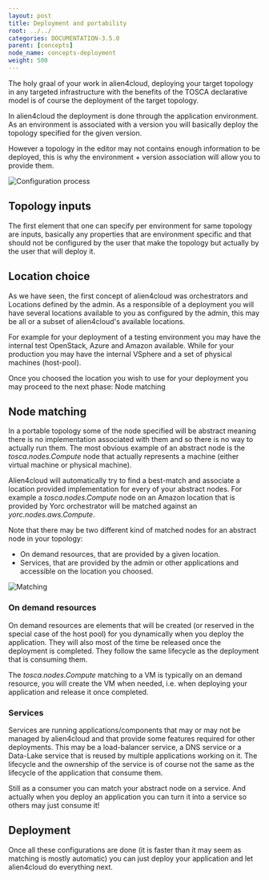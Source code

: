 ```yaml
---
layout: post
title: Deployment and portability
root: ../../
categories: DOCUMENTATION-3.5.0
parent: [concepts]
node_name: concepts-deployment
weight: 500
---
```


The holy graal of your work in alien4cloud, deploying your target topology in any targeted infrastructure with the benefits of the TOSCA declarative model is of course the deployment of the target topology.

In alien4cloud the deployment is done through the application environment. As an environment is associated with a version you will basically deploy the topology specified for the given version.

However a topology in the editor may not contains enough information to be deployed, this is why the environment + version association will allow you to provide them.

![Configuration process](../images/3.4.0/concepts/configuration_process.png)

## Topology inputs

The first element that one can specify per environment for same topology are inputs, basically any properties that are environment specific and that should not be configured by the user that make the topology but actually by the user that will deploy it.

## Location choice

As we have seen, the first concept of alien4cloud was orchestrators and Locations defined by the admin. As a responsible of a deployment you will have several locations available to you as configured by the admin, this may be all or a subset of alien4cloud's available locations.

For example for your deployment of a testing environment you may have the internal test OpenStack, Azure and Amazon available. While for your production you may have the internal VSphere and a set of physical machines (host-pool).

Once you choosed the location you wish to use for your deployment you may proceed to the next phase: Node matching

## Node matching

In a portable topology some of the node specified will be abstract meaning there is no implementation associated with them and so there is no way to actually run them. The most obvious example of an abstract node is the _tosca.nodes.Compute_ node that actually represents a machine (either virtual machine or physical machine).

Alien4cloud will automatically try to find a best-match and associate a location provided implementation for every of your abstract nodes. For example a _tosca.nodes.Compute_ node on an Amazon location that is provided by Yorc orchestrator will be matched against an _yorc.nodes.aws.Compute_.

Note that there may be two different kind of matched nodes for an abstract node in your topology:

* On demand resources, that are provided by a given location.
* Services, that are provided by the admin or other applications and accessible on the location you choosed.

![Matching](../images/3.4.0/concepts/matching.png)

### On demand resources

On demand resources are elements that will be created (or reserved in the special case of the host pool) for you dynamically when you deploy the application. They will also most of the time be released once the deployment is completed. They follow the same lifecycle as the deployment that is consuming them.

The _tosca.nodes.Compute_ matching to a VM is typically on an demand resource, you will create the VM when needed, i.e. when deploying your application and release it once completed.

### Services

Services are running applications/components that may or may not be managed by alien4cloud and that provide some features required for other deployments. This may be a load-balancer service, a DNS service or a Data-Lake service that is reused by multiple applications working on it. The lifecycle and the ownership of the service is of course not the same as the lifecycle of the application that consume them.

Still as a consumer you can match your abstract node on a service. And actually when you deploy an application you can turn it into a service so others may just consume it!

## Deployment

Once all these configurations are done (it is faster than it may seem as matching is mostly automatic) you can just deploy your application and let alien4cloud do everything next.
